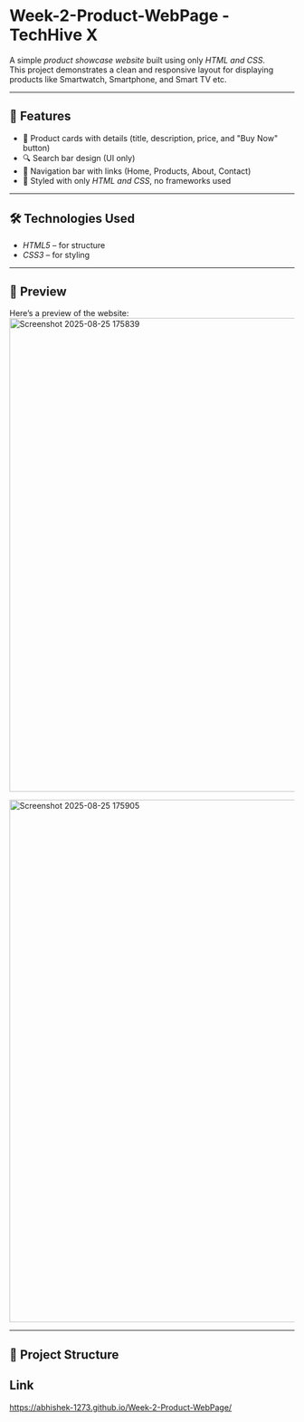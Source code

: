 # Week-2-Product-WebPage - TechHive X  

A simple *product showcase website* built using only *HTML and CSS*.  
This project demonstrates a clean and responsive layout for displaying products like Smartwatch, Smartphone, and Smart TV etc.  

---

## 🚀 Features
- 📱 Product cards with details (title, description, price, and "Buy Now" button)  
- 🔍 Search bar design (UI only)  
- 🧭 Navigation bar with links (Home, Products, About, Contact)  
- 🎨 Styled with only *HTML and CSS*, no frameworks used  

---

## 🛠 Technologies Used
- *HTML5* – for structure  
- *CSS3* – for styling  

---

## 📸 Preview
Here’s a preview of the website:  
<img width="1896" height="837" alt="Screenshot 2025-08-25 175839" src="https://github.com/user-attachments/assets/f36a5f3a-a359-47f6-b842-c2b7e4b806ac" />

<img width="1916" height="923" alt="Screenshot 2025-08-25 175905" src="https://github.com/user-attachments/assets/2e94aba9-fb0c-4a0e-a7ad-f81273f6d0f4" />


---

## 📂 Project Structure



## Link
https://abhishek-1273.github.io/Week-2-Product-WebPage/
